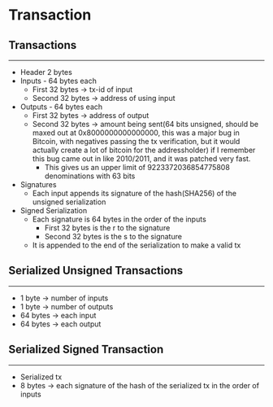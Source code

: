 # Transaction

## Transactions
---
* Header 2 bytes
* Inputs - 64 bytes each
  * First 32 bytes -> tx-id of input
  * Second 32 bytes -> address of using input
* Outputs - 64 bytes each
  * First 32 bytes -> address of output
  * Second 32 bytes -> amount being sent(64 bits unsigned, should be maxed out at 0x8000000000000000, this was a major bug in Bitcoin, with negatives passing the tx verification, but it would actually create a lot of bitcoin for the addressholder) if I remember this bug came out in like 2010/2011, and it was patched very fast.
    * This gives us an upper limit of 9223372036854775808 denominations with 63 bits
* Signatures
  * Each input appends its signature of the hash(SHA256) of the unsigned serialization
* Signed Serialization
  * Each signature is 64 bytes in the order of the inputs
    * First 32 bytes is the r to the signature
    * Second 32 bytes is the s to the signature
  * It is appended to the end of the serialization to make a valid tx


## Serialized Unsigned Transactions
---
* 1 byte -> number of inputs
* 1 byte -> number of outputs
* 64 bytes -> each input
* 64 bytes -> each output

## Serialized Signed Transaction
---
* Serialized tx
* 8 bytes -> each signature of the hash of the serialized tx in the order of inputs
